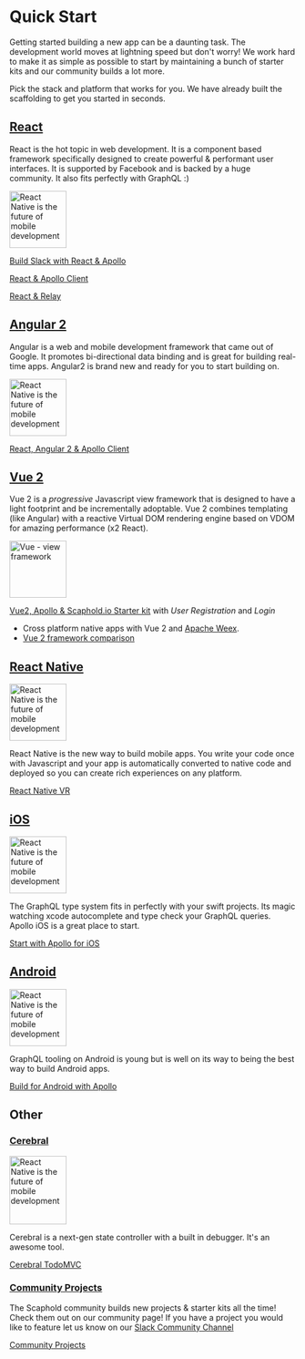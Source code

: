# Quick Start

Getting started building a new app can be a daunting task. The development world moves at lightning
speed but don't worry! We work hard to make it as simple as possible to start by maintaining
a bunch of starter kits and our community builds a lot more.

Pick the stack and platform that works for you. We have already built the scaffolding to get you started in seconds.

## [React](https://facebook.github.io/react/)

React is the hot topic in web development. It is a component based framework specifically designed
to create powerful & performant user interfaces. It is supported by Facebook and is backed
by a huge community. It also fits perfectly with GraphQL :)

<img src="/images/quickstart/reactnative.svg" alt="React Native is the future of mobile development" style="width: 100px; height: 100px" />

[Build Slack with React & Apollo](https://github.com/scaphold-io/slackr-graphql-subscriptions-starter-kit)

[React & Apollo Client](https://github.com/scaphold-io/react-apollo-starter-kit)

[React & Relay](https://github.com/scaphold-io/react-relay-starter-kit)

## [Angular 2](https://angular.io/)

Angular is a web and mobile development framework that came out of Google. It promotes bi-directional
data binding and is great for building real-time apps. Angular2 is brand new and ready for you
to start building on.

<img src="/images/quickstart/angular2.svg" alt="React Native is the future of mobile development" style="width: 100px; height: 100px" />

[React, Angular 2 & Apollo Client](https://github.com/scaphold-io/angular2-apollo-client-webpack-starter)

## [Vue 2](https://vuejs.org/)

Vue 2 is a *progressive* Javascript view framework that is designed to have a light footprint and be incrementally adoptable. Vue 2 combines templating (like Angular) with a reactive Virtual DOM rendering engine based on VDOM for amazing performance (x2 React).

<img src="/images/quickstart/vue2.png" alt="Vue - view framework" style="width: 100px; height: 100px" />

[Vue2, Apollo & Scaphold.io Starter kit](https://github.com/kristianmandrup/vue2-apollo-scaphold) with *User Registration* and *Login*

- Cross platform native apps with Vue 2 and [Apache Weex](https://weex.apache.org/).
- [Vue 2 framework comparison](https://vuejs.org/v2/guide/comparison.html)

## [React Native](https://facebook.github.io/react-native/)

<img src="/images/quickstart/reactnative.svg" alt="React Native is the future of mobile development" style="width: 100px; height: 100px" />

React Native is the new way to build mobile apps. You write your code once with
Javascript and your app is automatically converted to native code and deployed so you can create rich experiences on any platform.

[React Native VR](https://github.com/scaphold-io/react-vr-graphql)

## [iOS](https://developer.apple.com/)

<img src="/images/quickstart/ios.png" alt="React Native is the future of mobile development" style="width: 100px; height: 100px" />

The GraphQL type system fits in perfectly with your swift projects. Its magic watching xcode
autocomplete and type check your GraphQL queries. Apollo iOS is a great place to start.

[Start with Apollo for iOS](https://github.com/apollographql/apollo-ios)

## [Android](https://developer.android.com/index.html)

<img src="/images/quickstart/android.png" alt="React Native is the future of mobile development" style="width: 100px; height: 100px" />

GraphQL tooling on Android is young but is well on its way to being the best way to build Android apps.

[Build for Android with Apollo](https://github.com/apollographql/apollo-android)

## Other

### [Cerebral](https://github.com/cerebral/cerebral)

<img src="/images/quickstart/cerebral.png" alt="React Native is the future of mobile development" style="width: 100px; height: 120px" />

Cerebral is a next-gen state controller with a built in debugger. It's an awesome tool.

[Cerebral TodoMVC](https://github.com/bannerintheUK/Cerebral-Scaphold-TodoMVC)

### [Community Projects](https://scaphold.io/community/projects/)

The Scaphold community builds new projects & starter kits all the time! Check them out on our
community page! If you have a project you would like to feature let us know on our [Slack Community Channel](http://slack.scaphold.io)

[Community Projects](https://scaphold.io/community/projects/)